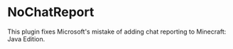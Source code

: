 # NoChatReport
This plugin fixes Microsoft's mistake of adding chat reporting to Minecraft: Java Edition.
